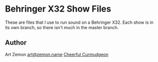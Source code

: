 # Behringer X32 Show Files #

These are files that I use to run sound on a Behringer X32.
Each show is in its own branch, so there isn't much in the master branch.

## Author ##

Art Zemon <art@zemon.name>
[Cheerful Curmudgeon](https://cheerfulcurmudgeon.com)
